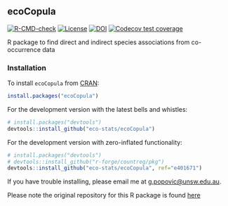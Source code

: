 ## ecoCopula 
<!-- badges: start -->
  [![R-CMD-check](https://github.com/gordy2x/ecoCopula/actions/workflows/R-CMD-check.yaml/badge.svg)](https://github.com/eco-stats/ecoCopula/actions/workflows/R-CMD-check.yaml)
[![License](http://img.shields.io/badge/license-LGPL%20%28%3E=%202.1%29-brightgreen.svg?style=flat)](http://www.gnu.org/licenses/gpl-2.0.html) [![DOI](https://zenodo.org/badge/139233335.svg)](https://zenodo.org/badge/latestdoi/139233335)
[![Codecov test coverage](https://codecov.io/gh/stats/ecoCopula/branch/master/graph/badge.svg)](https://app.codecov.io/gh/eco-stats/ecoCopula?branch=master)
<!-- badges: end -->


R package to find direct and indirect species associations from co-occurrence data

### Installation

To install `ecoCopula` from [CRAN](https://CRAN.R-project.org/package=ecoCopula):
```r
install.packages("ecoCopula")
```

For the development version with the latest bells and whistles:
```r
# install.packages("devtools")
devtools::install_github("eco-stats/ecoCopula")
```

For the development version with zero-inflated functionality:
```r
# install.packages("devtools")
# devtools::install_github("r-forge/countreg/pkg")
devtools::install_github("eco-stats/ecoCopula", ref="e401671")
```

If you have trouble installing, please email me at [g.popovic@unsw.edu.au](mailto:g.popovic@unsw.edu.au).

Please note the original repository for this R package is found [here](https://github.com/gordy2x/ecoCopula)

